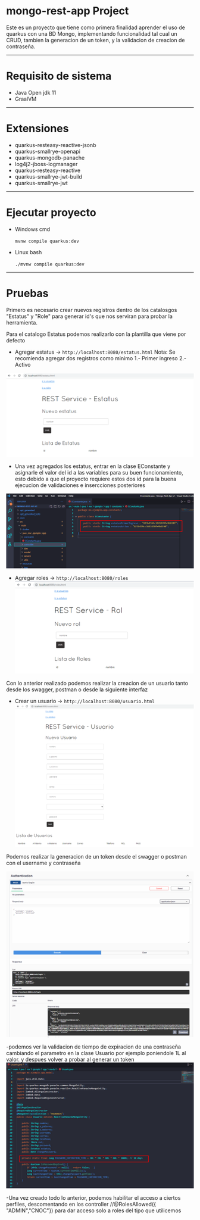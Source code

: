 # mongo-rest-app Project

Este es un proyecto que tiene como primera finalidad aprender el uso de quarkus con una BD Mongo, implementando funcionalidad tal cual un CRUD, tambien la generacion de un token, y la validacion de creacion de contraseña.

---
# Requisito de sistema

- Java Open jdk 11
- GraalVM

---
# Extensiones

- quarkus-resteasy-reactive-jsonb
- quarkus-smallrye-openapi
- quarkus-mongodb-panache
- log4j2-jboss-logmanager
- quarkus-resteasy-reactive
- quarkus-smallrye-jwt-build
- quarkus-smallrye-jwt

---
# Ejecutar proyecto

- Windows cmd

    `mvnw compile quarkus:dev`

- Linux bash

    `./mvnw compile quarkus:dev`

---

# Pruebas  
Primero es necesario crear nuevos registros dentro de los catalosgos  "Estatus"  y "Role" para generar id's que nos serviran para probar la herramienta.

Para el catalogo Estatus podemos realizarlo con la plantilla que viene por defecto

- Agregar estatus -> `http://localhost:8080/estatus.html`
   Nota: Se recomienda agregar dos registros como minimo 1.- Primer ingreso   2.- Activo

![image text](https://github.com/OmarArzate/quarkus-mongoDB-example/blob/main/src/main/resources/img/estatus.png)

- Una vez agregados los estatus, entrar en la clase EConstante y asignarle el valor del id a las variables para su buen funcionamiento, esto debido a que el proyecto 
  requiere estos dos id para la buena ejecucion de validaciones e insercciones posteriores 

![image text](https://github.com/OmarArzate/quarkus-mongoDB-example/blob/main/src/main/resources/img/constantes.png)

- Agregar roles -> `http://localhost:8080/roles`
![image text](https://github.com/OmarArzate/quarkus-mongoDB-example/blob/main/src/main/resources/img/roles.png)


Con lo anterior realizado podemos realizar la creacion de un usuario tanto desde los swagger, postman o desde la siguiente interfaz

- Crear un usuario -> `http://localhost:8080/usuario.html`
![image text](https://github.com/OmarArzate/quarkus-mongoDB-example/blob/main/src/main/resources/img/usuarios.png)

Podemos realizar la generacion de un token desde el swagger o postman con el username y contraseña

![image text](https://github.com/OmarArzate/quarkus-mongoDB-example/blob/main/src/main/resources/img/generartoken.png)

-podemos ver la validacion de tiempo de expiracion de una contraseña cambiando el parametro en la clase Usuario por ejemplo poniendole 1L al valor.
 y despues volver a probar al generar un token
![image text](https://github.com/OmarArzate/quarkus-mongoDB-example/blob/main/src/main/resources/img/expiracioncontrase.png)

-Una vez creado todo lo anterior, podemos habilitar el acceso a ciertos perfiles, descomentando en los controller //@RolesAllowed({ "ADMIN","CNOC"}) para dar acceso  solo a roles del tipo que utilicemos